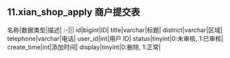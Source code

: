 ## 11.xian_shop_apply 商户提交表

名称|数据类型|描述|
:-|||
id|bigint|ID|
title|varchar|标题|
district|varchar|区域|
telephone|varchar|电话|
user_id|int|用户 ID|
status|tinyint|0:未审核, 1:已审核|
create_time|int|添加时间|
display|tinyint|0:删除, 1:正常|